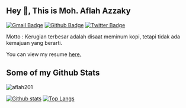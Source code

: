 ## Hey 👋, This is Moh. Aflah Azzaky
[![Gmail Badge](https://img.shields.io/badge/-aflahazzaki123@gmail.com-c14438?style=flat&logo=Gmail&logoColor=white&link=mailto:aflahazzaki123@gmail.com)](mailto:aflahazzaki123@gmail.com) [![Github Badge](https://img.shields.io/badge/-aflah201-grey?style=flat&logo=github&logoColor=white&link=https://github.com/aflah201/)](https://www.github.com/aflah201/) [![Twitter Badge](https://img.shields.io/badge/-Aflah201-00acee?style=flat&logo=twitter&logoColor=white&link=https://twitter.com/Aflah201/)](https://www.twitter.com/Aflah201/) <p align='left'>Motto : Kerugian terbesar adalah disaat meminum kopi, tetapi tidak ada kemajuan yang berarti.</p><p align='left'> You can view my resume <a href='https://drive.google.com/file/d/1jjNAOQT_h5XouGgFHXlb-DSyQCpXFbFg/view?usp=sharing ' target=_blank><u>here</u>.</a></p>
## Some of my Github Stats
<p align=left> <img src=https://komarev.com/ghpvc/?username=aflah201 alt=aflah201 /> </p>

[![Github stats](https://github-readme-stats.vercel.app/api?username=aflah201&show_icons=true&include_all_commits=true&theme=radical)](https://github.com/aflah201/github-readme-stats)
[![Top Langs](https://github-readme-stats.vercel.app/api/top-langs/?username=aflah201&layout=compact&theme=radical)](https://github.com/aflah201/github-readme-stats)

